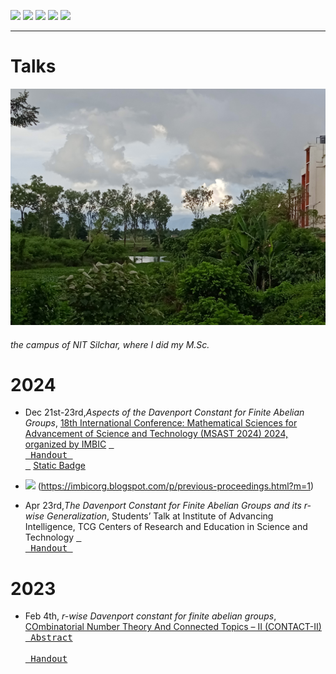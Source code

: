 [![](https://img.shields.io/badge/Home-red?style=for-the-badge)](https://anamitro.github.io/)
[![](https://img.shields.io/badge/Research-red?style=for-the-badge)](https://anamitro.github.io/research.html)
[![](https://img.shields.io/badge/Talks-yellow?style=for-the-badge)](https://anamitro.github.io/talks.html)
[![](https://img.shields.io/badge/Teaching-red?style=for-the-badge)](https://anamitro.github.io/teaching.html)
[![](https://img.shields.io/badge/Other_stuff-red?style=for-the-badge)](https://anamitro.github.io/hobbies.html)

_____

# Talks

<img src="pictures/nits.jpg" alt="drawing" width="600"/>

###### the campus of NIT Silchar, where I did my M.Sc.

# 2024

- Dec 21st-23rd,*Aspects of the Davenport Constant for Finite Abelian Groups*, [18th International Conference: Mathematical Sciences for Advancement of Science and Technology (MSAST 2024) 2024, organized by IMBIC](https://imbicorg.blogspot.com/) [<kbd> <br> Handout <br> </kbd>](files/anamitro_msast24.pdf)
[Static Badge](https://img.shields.io/badge/:badgeContent)

-   [![](https://img.shields.io/badge/Proceedings_PDF-green?style=for-the-badge)](https://anamitro.github.io/hobbies.html)
(https://imbicorg.blogspot.com/p/previous-proceedings.html?m=1)
- Apr 23rd,*The Davenport Constant for Finite Abelian Groups and its r-wise Generalization*, Students’ Talk at Institute of Advancing Intelligence, TCG Centers of Research and Education in Science and Technology [<kbd> <br> Handout <br> </kbd>](https://drive.google.com/drive/folders/1lSA4Ks96U_oxGnnNwPm0B6d2ISyrXYmf?usp=drive_link)


# 2023

- Feb 4th, *r-wise Davenport constant for finite abelian groups*, [COmbinatorial Number Theory And Connected Topics – II (CONTACT-II)](https://sites.google.com/view/contact-ii/home)
[<kbd> <br> Abstract <br> </kbd>](https://drive.google.com/file/d/1OtAvMfGG2xg6Gr6-2gKDHkJ6REjTZkg2/view) [<kbd> <br> Handout <br> </kbd>](https://drive.google.com/file/d/11k1bXrPQqw_AAf8s9JweYXBvNs6qcWL3/view?pli=1)

